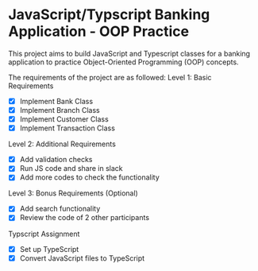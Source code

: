 # JavaScript/Typscript Banking Application - OOP Practice

This project aims to build JavaScript and Typescript classes for a banking application to practice Object-Oriented Programming (OOP) concepts.

The requirements of the project are as followed:
Level 1: Basic Requirements
- [x] Implement Bank Class
- [x] Implement Branch Class
- [x] Implement Customer Class
- [x] Implement Transaction Class

Level 2: Additional Requirements
- [x] Add validation checks
- [x] Run JS code and share in slack
- [x] Add more codes to check the functionality

Level 3: Bonus Requirements (Optional)
- [x] Add search functionality
- [x] Review the code of 2 other participants

Typscript Assignment
- [x] Set up TypeScript
- [x] Convert JavaScript files to TypeScript
